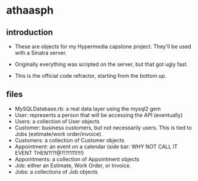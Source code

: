 athaasph 
========

introduction 
------------

* These are objects for my Hypermedia capstone project. They'll be used with a Sinatra server. 

* Originally everything was scripted on the server, but that got ugly fast. 

* This is the official code refractor, starting from the bottom up.


files
------

* MySQLDatabase.rb: a real data layer using the mysql2 gem
* User: represents a person that will be accessing the API (eventually)
* Users: a collection of User objects
* Customer: business customers, but not necessarily users. This is tied to Jobs (estimate/work order/invoice).
* Customers: a collection of Customer objects
* Appointment: an event on a calendar (side bar: WHY NOT CALL IT EVENT THEN?!?!@?!?!111!!!!)
* Appointments: a collection of Appointment objects
* Job: either an Estimate, Work Order, or Invoice.
* Jobs: a collections of Job objects
